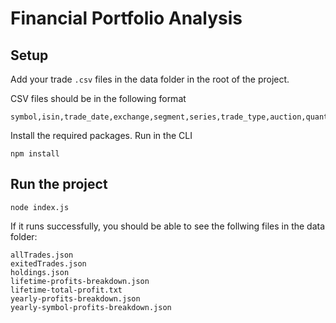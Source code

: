 # Financial Portfolio Analysis

## Setup

Add your trade `.csv` files in the data folder in the root of the project.

CSV files should be in the following format

```
symbol,isin,trade_date,exchange,segment,series,trade_type,auction,quantity,price,trade_id,order_id,order_execution_time
```

Install the required packages. Run in the CLI

```
npm install
```

## Run the project

```
node index.js
```

If it runs successfully, you should be able to see the follwing files in the data folder:

```
allTrades.json
exitedTrades.json
holdings.json
lifetime-profits-breakdown.json
lifetime-total-profit.txt
yearly-profits-breakdown.json
yearly-symbol-profits-breakdown.json
```
